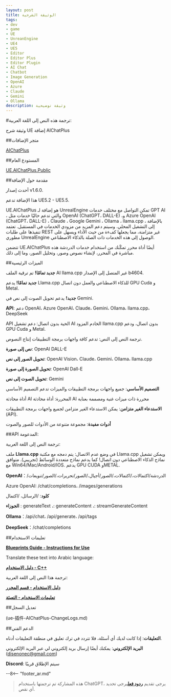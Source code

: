 ```yaml
---
layout: post
title: الوثيقة الشرحية
tags:
- dev
- game
- UE
- UnreanEngine
- UE4
- UE5
- Editor
- Editor Plus
- Editor Plugin
- AI Chat
- Chatbot
- Image Generation
- OpenAI
- Azure
- Claude
- Gemini
- Ollama
description: وثيقة توضيحية
---
```


<meta property="og:title" content="UE 插件 AIChatPlus 说明文档" />

#ترجمة هذه النص إلى اللغة العربية: 

وثيقة شرح UE إضافة AIChatPlus

##متجر الإضافات

[AIChatPlus](https://www.fab.com/zh-cn/listings/0e49d138-10e1-452e-ba07-9a4bea578ace)

##المستودع العام

[UE.AIChatPlus.Public](https://github.com/disenone/UE.AIChatPlus.Public)

##مقدمة حول الإضافة

أحدث إصدار v1.6.0.

هذا الإضافة تدعم UE5.2 - UE5.5.

UE.AIChatPlus هو إضافة لـ UnrealEngine تمكن التواصل مع مختلف خدمات GPT AI ، والتي تدعم حاليًا خدمات مثل OpenAI (ChatGPT، DALL-E) ،و Azure OpenAI (ChatGPT، DALL-E) ، Claude ، Google Gemini ، Ollama ، llama.cpp ، بالإضافة إلى التشغيل المحلي. وسيتم دعم المزيد من مزودي الخدمات في المستقبل. تعتمد تنفيذها على طلبات REST غير متزامنة، مما يجعلها كفءة من حيث الأداء ويسهل على مطوري UnrealEngine الوصول إلى هذه الخدمات ذات الصلة بالذكاء الاصطناعي.

تتضمن UE.AIChatPlus أيضًا أداة محرر تمكّنك من استخدام خدمات الدردشة هذه مباشرة في المحرر، لإنشاء نصوص وصور، وتحليل الصور، وما إلى ذلك.

##الميزات الرئيسية

**جديد تمامًا!** تم ترقية الملف AI llama.cpp غير المتصل إلى الإصدار b4604.

**جديد تمامًا!** يدعم Llama.cpp للذكاء الاصطناعي والعمل دون اتصال GPU Cuda و Metal.

**جديد!** يدعم تحويل الصوت إلى نص في Gemini.

**API**: دعم OpenAI، Azure OpenAI، Claude، Gemini، Ollama، llama.cpp، DeepSeek

API الحية بدون اتصال: دعم تشغيل AI الخادم المزود llama.cpp بدون اتصال، ودعم GPU Cuda و Metal.


ترجمة النص إلى النص: تدعم كافة واجهات برمجة التطبيقات إنتاج النصوص.

**نص إلى صورة**: OpenAI DALL-E

**تحويل الصور إلى نص**: OpenAI Vision، Claude، Gemini، Ollama، llama.cpp

**تحويل الصورة إلى صورة**: OpenAI Dall-E

**تحويل الصوت إلى نص**: Gemini

**التصميم الأساسي**: جميع واجهات برمجة التطبيقات والميزات تدعم التصميم الأساسي

أداة محادثة AI المحررة: أداة محادثة AI محررة ذات ميزات غنية ومصممة بعناية

**الاستدعاء الغير متزامن**: يمكن الاستدعاء الغير متزامن لجميع واجهات برمجة التطبيقات (API).

**أدوات مفيدة**: مجموعة متنوعة من الأدوات للصور والصوت

##API المدعومة:

ترجمة النص إلى اللغة العربية:

ملف **Llama.cpp** في وضع عدم الاتصال: يتم دمجه مع مكتبة Llama.cpp ويمكن تشغيل نماذج الذكاء الاصطناعي دون اتصال! كما يدعم نماذج متعددة الوسائط (تجريبي). متوافق مع Win64/Mac/Android/IOS. يدعم GPU CUDA وMETAL.

**OpenAI**：/الدردشة/اكتمالات،/اكتمالات،/الصور/أجيال،/الصور/تحريرات،/الصور/تنويعات

Azure OpenAI: /chat/completions، /images/generations

**كلود**: /الرسائل، /اكتمال

**الجوزاء** : generateText ،: generateContent ،: streamGenerateContent

**Ollama**：/api/chat، /api/generate، /api/tags

**DeepSeek**：/chat/completions

##تعليمات الاستخدام

[**Blueprints Guide - Instructions for Use**](ue-插件-AIChatPlus-Usage-Blueprint-GetStarted.md)

Translate these text into Arabic language:

[**دليل الاستخدام - C++**](ue-插件-AIChatPlus-Usage-Source-GetStarted.md)

ترجمة هذا النص إلى اللغة العربية:

[**دليل الاستخدام - قسم المحرر**](ue-插件-AIChatPlus-Usage-EditorTool-GetStarted.md)

[**تعليمات الاستخدام - التعبئة**](ue-插件-AIChatPlus-Usage-Package-GetStarted.md)

##تعديل السجل

(ue-插件-AIChatPlus-ChangeLogs.md)

##الدعم الفني

**التعليقات**: إذا كانت لديك أي أسئلة، فلا تتردد في ترك تعليق في منطقة التعليقات أدناه.

**البريد الإلكتروني**: يمكنك أيضًا إرسال بريد إلكتروني لي عبر البريد الإلكتروني (disenonec@gmail.com)

**Discord**: سيتم الإطلاق قريبًا

--8<-- "footer_ar.md"


> هذه المشاركة تم ترجمتها باستخدام ChatGPT، يرجى تقديم [**ردود فعل**](https://github.com/disenone/wiki_blog/issues/new)يرجى تحديد أي نقص. 
